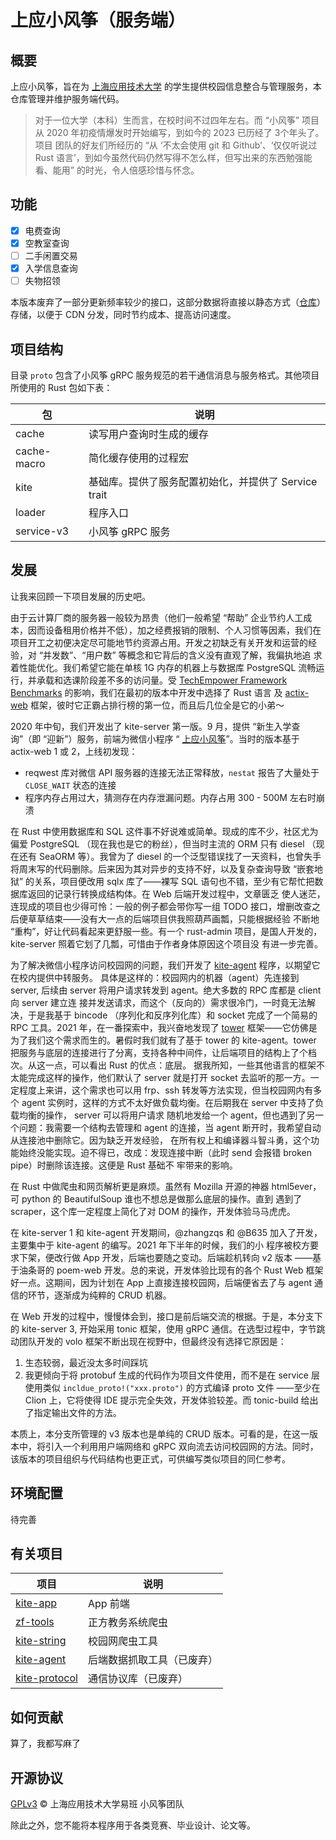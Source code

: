 # 上应小风筝（服务端）

## 概要

上应小风筝，旨在为 [上海应用技术大学](www.sit.edu.cn) 的学生提供校园信息整合与管理服务，本仓库管理并维护服务端代码。

> 对于一位大学（本科）生而言，在校时间不过四年左右。而 “小风筝” 项目从 2020 年初疫情爆发时开始编写，到如今的 2023 已历经了
> 3个年头了。项目
> 团队的好友们所经历的 “从 ‘不太会使用 git 和 Github’、‘仅仅听说过 Rust 语言’，到如今虽然代码仍然写得不怎么样，但写出来的东西勉强能看、能用”
> 的时光，令人倍感珍惜与怀念。

## 功能

- [x] 电费查询
- [x] 空教室查询
- [ ] 二手闲置交易
- [x] 入学信息查询
- [ ] 失物招领

本版本废弃了一部分更新频率较少的接口，这部分数据将直接以静态方式（[仓库](https://github.com/SIT-kite/kite-static)）存储，以便于
CDN 分发，同时节约成本、提高访问速度。

## 项目结构

目录 `proto` 包含了小风筝 gRPC 服务规范的若干通信消息与服务格式。其他项目所使用的 Rust 包如下表：

| 包           | 说明                                |
|-------------|-----------------------------------|
| cache       | 读写用户查询时生成的缓存                      |
| cache-macro | 简化缓存使用的过程宏                        |
| kite        | 基础库。提供了服务配置初始化，并提供了 Service trait |
| loader      | 程序入口                              |
| service-v3  | 小风筝 gRPC 服务                       |

## 发展

让我来回顾一下项目发展的历史吧。

由于云计算厂商的服务器一般较为昂贵（他们一般希望 “帮助” 企业节约人工成本，因而设备租用价格并不低），加之经费报销的限制、个人习惯等因素，我们在
项目开工之初便决定尽可能地节约资源占用。开发之初缺乏有关开发和运营的经验，对 “并发数”、“用户数” 等概念和它背后的含义没有直观了解，我偏执地追
求着性能优化。我们希望它能在单核 1G 内存的机器上与数据库 PostgreSQL 流畅运行，并承载和选课阶段差不多的访问量。受
[TechEmpower Framework Benchmarks](https://www.techempower.com/benchmarks/) 的影响，我们在最初的版本中开发中选择了 Rust
语言
及 [actix-web](https://github.com/actix/actix-web) 框架，彼时它正霸占排行榜的第一位，而且后几位全是它的小弟～

2020 年中旬，我们开发出了 kite-server 第一版。9 月，提供 “新生入学查询”（即 “迎新”）服务，前端为微信小程序 “
[上应小风筝](https://github.com/SIT-kite/kite-microapp)”。当时的版本基于 actix-web 1 或 2，上线初发现：

- reqwest 库对微信 API 服务器的连接无法正常释放，`nestat` 报告了大量处于 `CLOSE_WAIT` 状态的连接
- 程序内存占用过大，猜测存在内存泄漏问题。内存占用 300 - 500M 左右时崩溃

在 Rust 中使用数据库和 SQL 这件事不好说难或简单。现成的库不少，社区尤为偏爱 PostgreSQL （现在我也是它的粉丝），但当时主流的
ORM 只有 diesel
（现在还有 SeaORM 等）。我曾为了 diesel 的一个泛型错误找了一天资料，也曾失手将周末写的代码删除。后来因为其对异步的支持不好，以及复杂查询导致
“嵌套地狱” 的关系，项目便改用 sqlx 库了——裸写 SQL 语句也不错，至少有它帮忙把数据库返回的记录行转换成结构体。在 Web
后端开发过程中，文章匮乏
使人迷茫，连现成的项目也少得可怜：一般的例子都会带你写一组 TODO 接口，增删改查之后便草草结束——没有大一点的后端项目供我照葫芦画瓢，只能根据经验
不断地 “重构”，好让代码看起来更舒服一些。有一个 rust-admin 项目，是国人开发的，kite-server 照着它划了几瓢，可惜由于作者身体原因这个项目没
有进一步完善。

为了解决微信小程序访问校园网的问题，我们开发了 [kite-agent](https://github.com/SIT-kite/kite-agent) 程序，以期望它在校内提供中转服务。
具体是这样的：校园网内的机器（agent）先连接到 server, 后续由 server 将用户请求转发到 agent。绝大多数的 RPC 库都是 client 向
server 建立连
接并发送请求，而这个（反向的）需求很冷门，一时竟无法解决，于是我基于 bincode （序列化和反序列化库）和 socket 完成了一个简易的
RPC 工具。2021
年，在一番探索中，我兴奋地发现了 [tower](https://github.com/tower-rs/tower) 框架——它仿佛是为了我们这个需求而生的。暑假时我们就有了基于
tower 的 kite-agent。tower 把服务与底层的连接进行了分离，支持各种中间件，让后端项目的结构上了个档次。从这一点，可以看出 Rust
的优点：底层。
据我所知，一些其他语言的框架不太能完成这样的操作，他们默认了 server 就是打开 socket 去监听的那一方。一定程度上来讲，这个需求也可以用
frp、ssh
转发等方法实现，但当校园网内有多个 agent 实例时，这样的方式不太好做负载均衡。在后期我在 server 中支持了负载均衡的操作，
server 可以将用户请求
随机地发给一个 agent，但也遇到了另一个问题：我需要一个结构去管理和 agent 的连接，当 agent 断开时，我希望自动从连接池中删除它。因为缺乏开发经验，
在所有权上和编译器斗智斗勇，这个功能始终没能实现。迫不得已，改成：发现连接中断（此时 send 会报错 broken pipe）时删除该连接。这便是
Rust 基础不
牢带来的影响。

在 Rust 中做爬虫和网页解析更是麻烦。虽然有 Mozilla 开源的神器 html5ever，可 python 的 BeautifulSoup 谁也不想总是做那么底层的操作。直到
遇到了 scraper，这个库一定程度上简化了对 DOM 的操作，开发体验马马虎虎。

在 kite-server 1 和 kite-agent 开发期间，@zhangzqs 和 @B635 加入了开发，主要集中于 kite-agent 的编写。2021 年下半年的时候，我们的小
程序被校方要求下架，便改行做 App 开发，后端也要随之变动。后端趁机转向 v2 版本 ——基于油条哥的 poem-web 开发。总的来说，开发体验比现有的各个
Rust Web 框架好一点。这期间，因为计划在 App 上直接连接校园网，后端便省去了与 agent 通信的环节，逐渐成为纯粹的 CRUD 机器。

在 Web 开发的过程中，慢慢体会到，接口是前后端交流的根据。于是，本分支下的 kite-server 3, 开始采用 tonic 框架，使用 gRPC
通信。在选型过程中，字节跳动团队开发的 volo 框架不断出现在视野中，但最终没有选择它原因是：

1. 生态较弱，最近没太多时间踩坑
2. 我更倾向于将 protobuf 生成的代码作为项目文件使用，而不是在 service 层使用类似 `incldue_proto!("xxx.proto")` 的方式编译
   proto 文件
   ——至少在 Clion 上，它将使得 IDE 提示完全失效，开发体验较差。而 tonic-build 给出了指定输出文件的方法。

本质上，本分支所管理的 v3 版本也是单纯的 CRUD 版本。可看的是，在这一版本中，将引入一个利用用户端网络和 gRPC 双向流去访问校园网的方法。同时，
该版本的项目组织与代码结构也更正式，可供编写类似项目的同仁参考。

## 环境配置

待完善

## 有关项目

| 项目                                                         | 说明            |
|------------------------------------------------------------|---------------|
| [kite-app](https://github.com/SIT-kite/kite-app)           | App 前端        |
| [zf-tools](https://github.com/sunnysab/zf-tools)           | 正方教务系统爬虫      |
| [kite-string](https://github.com/SIT-Kite/kite-string)     | 校园网爬虫工具       |
| [kite-agent](https://github.com/sunnysab/kite-agent)       | 后端数据抓取工具（已废弃） |
| [kite-protocol](https://github.com/SIT-Kite/kite-protocol) | 通信协议库（已废弃）    |

## 如何贡献

算了，我都写麻了

## 开源协议

[GPLv3](https://github.com/SIT-Kite/kite-server/blob/master/LICENSE) © 上海应用技术大学易班 小风筝团队

除此之外，您不能将本程序用于各类竞赛、毕业设计、论文等。

